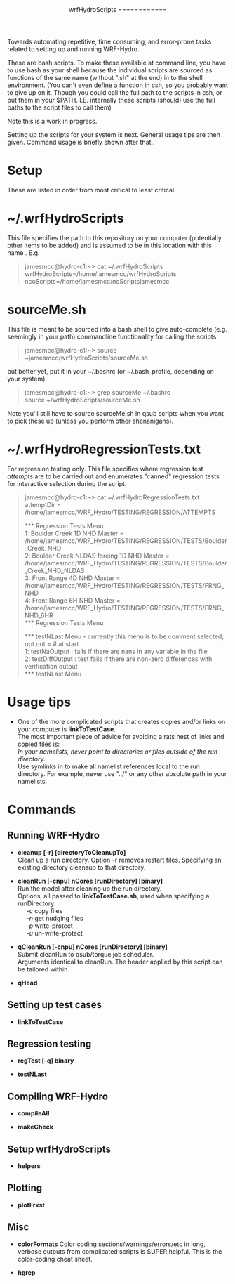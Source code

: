 <header>
wrfHydroScripts
============
</header>
<main>

Towards automating repetitive, time consuming, and error-prone tasks related to setting up and running WRF-Hydro.  

These are bash scripts. To make these available at command line, you have to use bash as your shell because the 
individual scripts are sourced as functions of the same name (without ".sh" at the end) in to the shell 
environment. (You can't even define a function in csh, so you probably want to give up on it. Though you could
call the full path to the scripts in csh, or put them in your $PATH. I.E. internally these scripts (should) use 
the full paths to the script files to call them)

Note this is a work in progress.  

Setting up the scripts for your system is next.  General usage tips are then given. Command usage is briefly shown after that.. 

# Setup
These are listed in order from most critical to least critical. 

# ~/.wrfHydroScripts            
This file specifies the path to this repository on your computer (potentially other items to be added) and is 
assumed to be in this location with this name . E.g. 

> jamesmcc@hydro-c1:~> cat ~/.wrfHydroScripts  
> wrfHydroScripts=/home/jamesmcc/wrfHydroScripts 
> ncoScripts=/home/jamesmcc/ncScriptsjamesmcc 

# sourceMe.sh 
This file is meant to be sourced into a bash shell to give auto-complete (e.g. seemingly in your path) commandline 
functionality for calling the scripts

> jamesmcc@hydro-c1:~> source ~jamesmcc/wrfHydroScripts/sourceMe.sh 

but better yet, put it in your ~/.bashrc (or ~/.bash_profile, depending on your system).

> jamesmcc@hydro-c1:~> grep sourceMe ~/.bashrc  
> source ~/wrfHydroScripts/sourceMe.sh  

Note you'll still have to source sourceMe.sh in qsub scripts when you want to pick these up (unless you perform other 
shenanigans). 

# ~/.wrfHydroRegressionTests.txt
For regression testing only. This file specifies where regression test _attempts_ are to be carried out and enumerates "canned" regression tests for
interactive selection during the script.

> jamesmcc@hydro-c1:~> cat ~/.wrfHydroRegressionTests.txt  
> attemptDir = /home/jamesmcc/WRF_Hydro/TESTING/REGRESSION/ATTEMPTS  
>   
> *** Regression Tests Menu  
> 1: Boulder Creek 1D NHD Master = /home/jamesmcc/WRF_Hydro/TESTING/REGRESSION/TESTS/Boulder_Creek_NHD  
> 2: Boulder Creek NLDAS forcing 1D NHD Master = /home/jamesmcc/WRF_Hydro/TESTING/REGRESSION/TESTS/Boulder_Creek_NHD_NLDAS  
> 3: Front Range   4D NHD Master = /home/jamesmcc/WRF_Hydro/TESTING/REGRESSION/TESTS/FRNG_NHD  
> 4: Front Range   6H NHD Master = /home/jamesmcc/WRF_Hydro/TESTING/REGRESSION/TESTS/FRNG_NHD_6HR  
> *** Regression Tests Menu   
>   
>     
> *** testNLast Menu - currently this menu is to be comment selected, opt out = # at start  
> 1: testNaOutput   : fails if there are nans in any variable in the file  
> 2: testDiffOutput : test fails if there are non-zero differences with verification output  
> *** testNLast Menu  

# Usage tips

* One of the more complicated scripts that creates copies and/or links on your computer is __linkToTestCase__.   
  The most important piece of advice for avoiding a rats nest of links and copied files is:  
  _In your namelists, never point to directories or files outside of the run directory._   
  Use symlinks in to make all namelist references local to the run directory. For example, never use "../" or
  any other absolute path in your namelists. 


# Commands
## Running WRF-Hydro
* __cleanup [-r] [directoryToCleanupTo]__  
  Clean up a run directory. Option -r removes restart files. Specifying an existing directory cleansup to that directory.
  
* __cleanRun [-cnpu] nCores [runDirectory] [binary]__  
  Run the model after cleaning up the run directory.  
  Options, all passed to __linkToTestCase.sh__, used when specifying a runDirectory:  
  &nbsp;&nbsp;&nbsp;&nbsp;&nbsp;_-c_  copy files  
  &nbsp;&nbsp;&nbsp;&nbsp;&nbsp;_-n_  get nudging files  
  &nbsp;&nbsp;&nbsp;&nbsp;&nbsp;_-p_  write-protect  
  &nbsp;&nbsp;&nbsp;&nbsp;&nbsp;_-u_  un-write-protect
  
* __qCleanRun [-cnpu] nCores [runDirectory] [binary]__  
  Submit cleanRun to qsub/torque job scheduler.  
  Arguments identical to cleanRun. The header applied by this script can be tailored within. 
  
* __qHead__
  
## Setting up test cases
* __linkToTestCase__

## Regression testing
* __regTest [-q] binary__

* __testNLast__

## Compiling WRF-Hydro
* __compileAll__

* __makeCheck__

## Setup wrfHydroScripts
* __helpers__

## Plotting 
* __plotFrxst__


## Misc
* __colorFormats__
Color coding sections/warnings/errors/etc in long, verbose outputs from complicated scripts is SUPER helpful. This is 
the color-coding cheat sheet.

* __hgrep__







</main>
